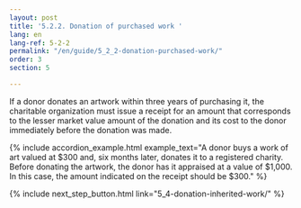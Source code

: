 ```yaml
---
layout: post
title: '5.2.2. Donation of purchased work '
lang: en
lang-ref: 5-2-2
permalink: "/en/guide/5_2_2-donation-purchased-work/"
order: 3
section: 5

---
```

If a donor donates an artwork within three years of purchasing it, the charitable organization must issue a receipt for an amount that corresponds to the lesser market value amount of the donation and its cost to the donor immediately before the donation was made.

{% include accordion_example.html
example_text="A donor buys a work of art valued at $300 and, six months later, donates it to a registered charity. Before donating the artwork, the donor has it appraised at a value of $1,000. In this case, the amount indicated on the receipt should be $300."
%}

{% include next_step_button.html link="5_4-donation-inherited-work/" %}